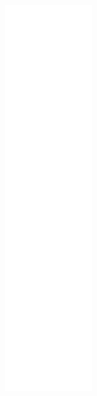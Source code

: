 [![Stats](https://raw.githubusercontent.com/Scarjit/Scarjit/main/github-metrics.svg)](https://github.com/lowlighter/metrics)
